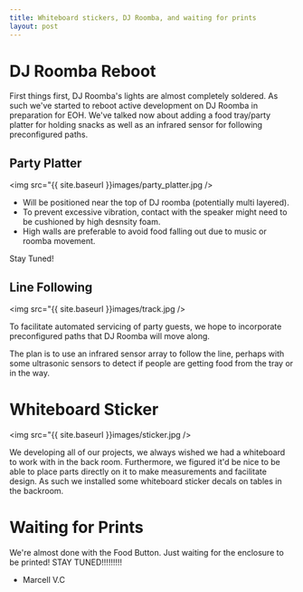 ```yaml
---
title: Whiteboard stickers, DJ Roomba, and waiting for prints
layout: post
---
```


# DJ Roomba Reboot

First things first, DJ Roomba's lights are almost completely 
soldered. As such we've started to reboot active development on 
DJ Roomba in preparation for EOH. We've talked now about adding
a food tray/party platter for holding snacks as well as an 
infrared sensor for following preconfigured paths.

## Party Platter ##

<img src="{{ site.baseurl }}images/party_platter.jpg />

- Will be positioned near the top of DJ roomba (potentially multi 
layered). 
- To prevent excessive vibration, contact with the speaker
might need to be cushioned by high desnsity foam.
- High walls are preferable to avoid food falling out due to music 
or roomba movement.

Stay Tuned!

## Line Following ##

<img src="{{ site.baseurl }}images/track.jpg />

To facilitate automated servicing of party guests, we hope to 
incorporate preconfigured paths that DJ Roomba will move along.

The plan is to use an infrared sensor array to follow the line,
perhaps with some ultrasonic sensors to detect if people are getting 
food from the tray or in the way.

# Whiteboard Sticker

<img src="{{ site.baseurl }}images/sticker.jpg />

We developing all of our projects, we always wished we had a whiteboard 
to work with in the back room. Furthermore, we figured it'd be nice to
be able to place parts directly on it to make measurements and facilitate
design. As such we installed some whiteboard sticker decals on tables in
the backroom.

# Waiting for Prints

We're almost done with the Food Button. Just waiting for the enclosure 
to be printed! STAY TUNED!!!!!!!!!


- Marcell V.C
